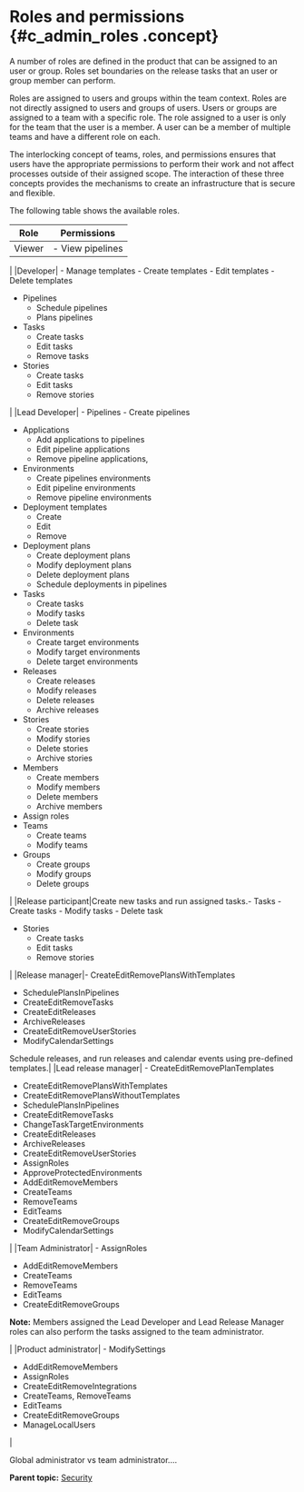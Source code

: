 # Roles and permissions {#c_admin_roles .concept}

A number of roles are defined in the product that can be assigned to an user or group. Roles set boundaries on the release tasks that an user or group member can perform.

Roles are assigned to users and groups within the team context. Roles are not directly assigned to users and groups of users. Users or groups are assigned to a team with a specific role. The role assigned to a user is only for the team that the user is a member. A user can be a member of multiple teams and have a different role on each.

The interlocking concept of teams, roles, and permissions ensures that users have the appropriate permissions to perform their work and not affect processes outside of their assigned scope. The interaction of these three concepts provides the mechanisms to create an infrastructure that is secure and flexible.

The following table shows the available roles.

|Role|Permissions|
|----|-----------|
|Viewer| -   View pipelines

 |
|Developer| -   Manage templates
    -   Create templates
    -   Edit templates
    -   Delete templates
-   Pipelines
    -   Schedule pipelines
    -   Plans pipelines
-   Tasks
    -   Create tasks
    -   Edit tasks
    -   Remove tasks
-   Stories
    -   Create tasks
    -   Edit tasks
    -   Remove stories

 |
|Lead Developer| -   Pipelines
    -   Create pipelines
-   Applications
    -   Add applications to pipelines
    -   Edit pipeline applications
    -   Remove pipeline applications,
-   Environments
    -   Create pipelines environments
    -   Edit pipeline environments
    -   Remove pipeline environments
-   Deployment templates
    -   Create
    -   Edit
    -   Remove
-   Deployment plans
    -   Create deployment plans
    -   Modify deployment plans
    -   Delete deployment plans
    -   Schedule deployments in pipelines
-   Tasks
    -   Create tasks
    -   Modify tasks
    -   Delete task
-   Environments
    -   Create target environments
    -   Modify target environments
    -   Delete target environments
-   Releases
    -   Create releases
    -   Modify releases
    -   Delete releases
    -   Archive releases
-   Stories
    -   Create stories
    -   Modify stories
    -   Delete stories
    -   Archive stories
-   Members
    -   Create members
    -   Modify members
    -   Delete members
    -   Archive members
-   Assign roles
-   Teams
    -   Create teams
    -   Modify teams
-   Groups
    -   Create groups
    -   Modify groups
    -   Delete groups

 |
|Release participant|Create new tasks and run assigned tasks.-   Tasks
    -   Create tasks
    -   Modify tasks
    -   Delete task
-   Stories
    -   Create tasks
    -   Edit tasks
    -   Remove stories

|
|Release manager|-   CreateEditRemovePlansWithTemplates
-   SchedulePlansInPipelines
-   CreateEditRemoveTasks
-   CreateEditReleases
-   ArchiveReleases
-   CreateEditRemoveUserStories
-   ModifyCalendarSettings

Schedule releases, and run releases and calendar events using pre-defined templates.|
|Lead release manager| -   CreateEditRemovePlanTemplates
-   CreateEditRemovePlansWithTemplates
-   CreateEditRemovePlansWithoutTemplates
-   SchedulePlansInPipelines
-   CreateEditRemoveTasks
-   ChangeTaskTargetEnvironments
-   CreateEditReleases
-   ArchiveReleases
-   CreateEditRemoveUserStories
-   AssignRoles
-   ApproveProtectedEnvironments
-   AddEditRemoveMembers
-   CreateTeams
-   RemoveTeams
-   EditTeams
-   CreateEditRemoveGroups
-   ModifyCalendarSettings

 |
|Team Administrator| -   AssignRoles
-   AddEditRemoveMembers
-   CreateTeams
-   RemoveTeams
-   EditTeams
-   CreateEditRemoveGroups

 **Note:** Members assigned the Lead Developer and Lead Release Manager roles can also perform the tasks assigned to the team administrator.

 |
|Product administrator| -   ModifySettings
-   AddEditRemoveMembers
-   AssignRoles
-   CreateEditRemoveIntegrations
-   CreateTeams, RemoveTeams
-   EditTeams
-   CreateEditRemoveGroups
-   ManageLocalUsers

 |

Global administrator vs team administrator....

**Parent topic:** [Security](../topics/c_node_security.md)

